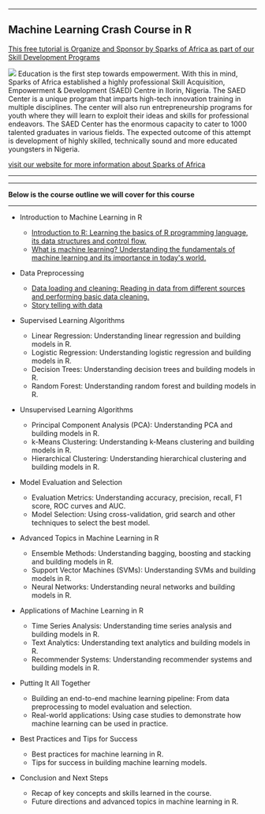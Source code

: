 *** 
## Machine Learning Crash Course in R


[This free tutorial is Organize and Sponsor by Sparks of Africa as part of our Skill Development Programs](https://sparksofafrica.org/)

![](https://sparksofafrica.org/static/website/assets/images/logo.png)
Education is the first step towards empowerment. With this in mind, Sparks of Africa established a highly professional Skill Acquisition, Empowerment & Development (SAED) Centre in Ilorin, Nigeria. The SAED Center is a unique program that imparts high-tech innovation training in multiple disciplines. The center will also run entrepreneurship programs for youth where they will learn to exploit their ideas and skills for professional endeavors. The SAED Center has the enormous capacity to cater to 1000 talented graduates in various fields. The expected outcome of this attempt is development of highly skilled, technically sound and more educated youngsters in Nigeria.

[visit our website for more information about Sparks of Africa](https://sparksofafrica.org)
***



***
 
**Below is the course outline we will cover for this course**

***

- Introduction to Machine Learning in R
   
    - [Introduction to R: Learning the basics of R programming language, its data structures and control flow.](./introduction2R/Introduction2R.Rmd)
    - [What is machine learning? Understanding the fundamentals of machine learning and its importance in today's world.](./introduction2R/introduction2ML.Rmd)

-  Data Preprocessing
    - [Data loading and cleaning: Reading in data from different sources and performing basic data cleaning.](./dataCleaningPrepProcessing/DataCleaningExample.R)
    - [Story telling with data](./dataCleaningPrepProcessing/storyTellingWithData.R)

- Supervised Learning Algorithms
    - Linear Regression: Understanding linear regression and building models in R.
    - Logistic Regression: Understanding logistic regression and building models in R.
    - Decision Trees: Understanding decision trees and building models in R.
    - Random Forest: Understanding random forest and building models in R.

- Unsupervised Learning Algorithms
    - Principal Component Analysis (PCA): Understanding PCA and building models in R.
    - k-Means Clustering: Understanding k-Means clustering and building models in R.
    - Hierarchical Clustering: Understanding hierarchical clustering and building models in R.

-  Model Evaluation and Selection
    - Evaluation Metrics: Understanding accuracy, precision, recall, F1 score, ROC curves and AUC.
    - Model Selection: Using cross-validation, grid search and other techniques to select the best model.
    
- Advanced Topics in Machine Learning in R
    - Ensemble Methods: Understanding bagging, boosting and stacking and building models in R.
    - Support Vector Machines (SVMs): Understanding SVMs and building models in R.
    - Neural Networks: Understanding neural networks and building models in R.

- Applications of Machine Learning in R
    - Time Series Analysis: Understanding time series analysis and building models in R.
    - Text Analytics: Understanding text analytics and building models in R.
    - Recommender Systems: Understanding recommender systems and building models in R.

- Putting It All Together
    - Building an end-to-end machine learning pipeline: From data preprocessing to model evaluation and selection.
    - Real-world applications: Using case studies to demonstrate how machine learning can be used in practice.

- Best Practices and Tips for Success
    - Best practices for machine learning in R.
    - Tips for success in building machine learning models.

- Conclusion and Next Steps
    - Recap of key concepts and skills learned in the course.
    - Future directions and advanced topics in machine learning in R.